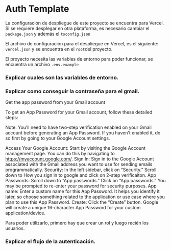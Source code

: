
# Auth Template

La configuración de despliegue de este proyecto se encuentra para Vercel. Si se requiere desplegar en otra plataforma, es necesario cambiar el `package.json` y además el `tsconfig.json`

El archivo de configuración para el despliegue en Vercel, es el siguiente: `vercel.json` y se encuentra en el `root`del proyecto.

El proyecto necesita las variables de entorno para poder funcionar, se encuentra un archivo `.env.example`

### Explicar cuales son las variables de entorno.


### Explicar como conseguir la contraseña para el gmail. 

 Get the app password from your Gmail account

To get an App Password for your Gmail account, follow these detailed steps:

Note: You’ll need to have two-step verification enabled on your Gmail account before generating an App Password. If you haven’t enabled it, do so first by going to your Google Account settings.

Access Your Google Account:
Start by visiting the Google Account management page. You can do this by navigating to https://myaccount.google.com/.
Sign In: Sign in to the Google Account associated with the Gmail address you want to use for sending emails programmatically.
Security: In the left sidebar, click on “Security.”
Scroll down to How you sign in to google and click on 2-step verificaiton.
App Passwords: Scroll down to “App passwords.” Click on “App passwords.” You may be prompted to re-enter your password for security purposes.
App name: Enter a custom name for this App Password. It helps you identify it later, so choose something related to the application or use case where you plan to use this App Password.
Create: Click the “Create” button. Google will create a unique 16-character App Password for your custom application/device.

Para poder utilizarlo, primero hay que crear un rol y luego recién los usuarios.


### Explicar el flujo de la autenticación.

